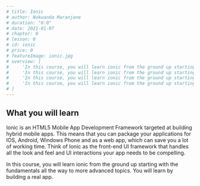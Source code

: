 ```yaml
---
# title: Ionic
# author: Nokwanda Maranjane
# duration: "0:0"
# date: 2021-01-07
# chapter: 0
# lesson: 0
# id: ionic
# price: 0
# featureImage: ionic.jpg
# overview: [
#     'In this course, you will learn ionic from the ground up starting with the fundamentals all the way to more advanced topics. You will learn by building a real app.',
#     'In this course, you will learn ionic from the ground up starting with the fundamentals all the way to more advanced topics. You will learn by building a real app.',
#     'In this course, you will learn ionic from the ground up starting with the fundamentals all the way to more advanced topics. You will learn by building a real app.',
#     'In this course, you will learn ionic from the ground up starting with the fundamentals all the way to more advanced topics. You will learn by building a real app.'
# ]
---
```




<!-- <iframe width="100%" height="600" src="https://www.youtube.com/embed/OT311M25mWM" title="YouTube video player" frameborder="0" allow="accelerometer; autoplay; clipboard-write; encrypted-media; gyroscope; picture-in-picture" allowfullscreen></iframe> -->

<h2>What you will learn</h2>

Ionic is an HTML5 Mobile App Development Framework targeted at building hybrid mobile apps. This means that you can package your applications for IOS, Android, Windows Phone and as a web app, which can save you a lot of working time. Think of Ionic as the front-end UI framework that handles all the look and feel and UI interactions your app needs to be compelling. 

In this course, you will learn ionic from the ground up starting with the fundamentals all the way to more advanced topics. You will learn by building a real app.